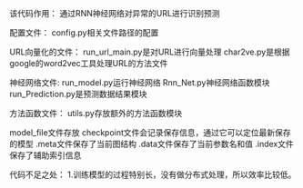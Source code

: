 该代码作用：
    通过RNN神经网络对异常的URL进行识别预测

配置文件：
config.py相关文件路径的配置

URL向量化的文件：
run_url_main.py是对URL进行向量处理
char2ve.py是根据google的word2vec工具处理URL的方法文件

神经网络文件:
run_model.py运行神经网络
Rnn_Net.py神经网络函数模块
run_Prediction.py是预测数据结果模块

方法函数文件：
utils.py存放额外的方法函数模块

model_file文件存放
    checkpoint文件会记录保存信息，通过它可以定位最新保存的模型
    .meta文件保存了当前图结构
    .data文件保存了当前参数名和值
    .index文件保存了辅助索引信息
    
代码不足之处：
    1.训练模型的过程特别长，没有做分布式处理，所以效率比较低。
